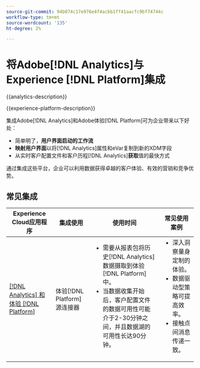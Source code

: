 ```yaml
---
source-git-commit: 94b074c17e976e4f4acbb1ff41aacfc9bf74744c
workflow-type: tm+mt
source-wordcount: '135'
ht-degree: 2%

---
```



# 将Adobe[!DNL Analytics]与Experience [!DNL Platform]集成

{{analytics-description}}

{{experience-platform-description}}

集成Adobe[!DNL Analytics]和Adobe体验[!DNL Platform]可为企业带来以下好处：

+ 简单明了，**用户界面启动的工作流**
+ **映射用户界面**&#x200B;以将[!DNL Analytics]属性和eVar复制到新的XDM字段
+ 从实时客户配置文件和客户历程&#x200B;[!DNL Analytics]&#x200B;**获取**&#x200B;值的最快方式

通过集成这些平台，企业可以利用数据获得卓越的客户体验、有效的营销和竞争优势。

## 常见集成

<table>
    <thead>
        <tr>
            <th>Experience Cloud应用程序</th>
            <th>集成使用</th>
            <th>使用时间</th>
            <th>常见使用案例</th>
        </tr>
    </thead>
    <tbody>
        <tr>
            <td><a href="https://experienceleague.adobe.com/docs/experience-platform/sources/ui-tutorials/create/adobe-applications/analytics.html" target="_blank" rel="noreferrer">[!DNL Analytics] 和体验 [!DNL Platform]</a></td>
            <td>体验[!DNL Platform]源连接器</td>
            <td>
                <ul style="margin-top: 0;">
                    <li>需要从报表包将历史[!DNL Analytics]数据摄取到体验[!DNL Platform]中。</li>
                    <li>当数据收集开始后，客户配置文件的数据可用性可能介于2-30分钟之间，并且数据湖的可用性长达90分钟。</li>
                </ul>
            </td>
            <td>
                <ul style="margin-top: 0;">
                    <li>深入洞察量身定制的体验。</li>
                    <li>数据驱动型策略可提高效率。</li>
                    <li>接触点间消息传递一致。</li>
                </ul>
            </td>
        </tr>
    </tbody>          
</table>
